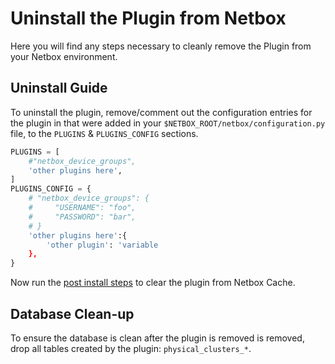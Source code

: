 # Uninstall the Plugin from Netbox

Here you will find any steps necessary to cleanly remove the Plugin from your Netbox environment.

## Uninstall Guide

To uninstall the plugin, remove/comment out the configuration entries for the plugin in that were added in your `$NETBOX_ROOT/netbox/configuration.py` file, to the `PLUGINS` & `PLUGINS_CONFIG` sections.

```python
PLUGINS = [
    #"netbox_device_groups",
    'other plugins here',
]
PLUGINS_CONFIG = {
    # "netbox_device_groups": {
    #     "USERNAME": "foo",
    #     "PASSWORD": "bar",
    # }
    'other plugins here':{
        'other plugin': 'variable
    },
}
```

Now run the [post install steps](install.md/#post-install-steps) to clear the plugin from Netbox Cache.

## Database Clean-up

To ensure the database is clean after the plugin is removed is removed, drop all tables created by the plugin: `physical_clusters_*`.
